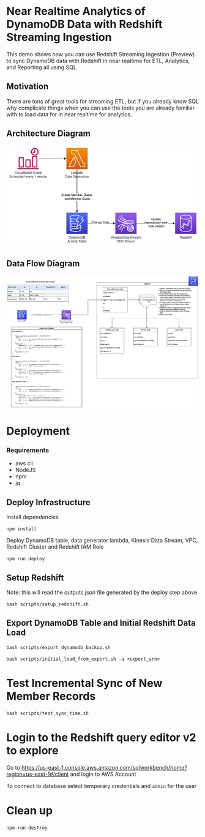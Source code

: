 # Near Realtime Analytics of DynamoDB Data with Redshift Streaming Ingestion

This demo shows how you can use Redshift Streaming Ingestion (Preview) to sync DynamoDB data with Redshift in near realtime for ETL, Analytics, and Reporting all using SQL

## Motivation

There are tons of great tools for streaming ETL, but if you already know SQL why complicate things when you can use the tools you are already familiar with to load data for in near realtime for analytics.

## Architecture Diagram

![img](./images/ArchitectureDiagram.png)

## Data Flow Diagram

![img](./images/dataflow.png)


# Deployment

### Requirements

* aws cli
* NodeJS
* npm
* jq

## Deploy Infrastructure

Install dependencies

```
npm install
```

Deploy DynamoDB table, data generator lambda, Kinesis Data Stream, VPC, Redshift Cluster and Redshift IAM Role

```
npm run deploy
```

## Setup Redshift

Note: this will read the outputs.json file generated by the deploy step above

```
bash scripts/setup_redshift.sh
```

## Export DynamoDB Table and Initial Redshift Data Load

```
bash scripts/export_dynamodb_backup.sh
```

```
bash scripts/initial_load_from_export.sh -a <export_arn>
```

# Test Incremental Sync of New Member Records

```
bash scripts/test_sync_time.sh
```

# Login to the Redshift query editor v2 to explore

Go to https://us-east-1.console.aws.amazon.com/sqlworkbench/home?region=us-east-1#/client and login to AWS Account

To connect to database select temporary credentials and `admin` for the user

# Clean up

```
npm run destroy
```